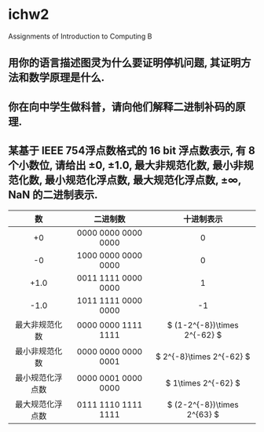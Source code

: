 <script type="text/javascript" async src="https://cdn.mathjax.org/mathjax/latest/MathJax.js?config=TeX-MML-AM_CHTML"> </script>
# ichw2
Assignments of Introduction to Computing B
## 用你的语言描述图灵为什么要证明停机问题, 其证明方法和数学原理是什么.
## 你在向中学生做科普，请向他们解释二进制补码的原理.
## 某基于 IEEE 754浮点数格式的 16 bit 浮点数表示, 有 8 个小数位, 请给出 ±0, ±1.0, 最大非规范化数, 最小非规范化数, 最小规范化浮点数, 最大规范化浮点数, ±∞, NaN 的二进制表示.
|数|二进制数|十进制表示|
|:-:|:-:|:-:|
|+0|0000 0000 0000 0000|0|
|-0|1000 0000 0000 0000|0|
|+1.0|0011 1111 0000 0000|1|
|-1.0|1011 1111 0000 0000|-1|
|最大非规范化数|0000 0000 1111 1111|$ (1-2^{-8})\times 2^{-62} $|
|最小非规范化数|0000 0000 0000 0001|$ 2^{-8}\times 2^{-62} $|
|最小规范化浮点数|0000 0001 0000 0000|$ 1\times 2^{-62} $|
|最大规范化浮点数|0111 1110 1111 1111|$ (2-2^{-8})\times 2^{63} $|
